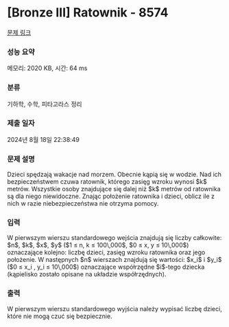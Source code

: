 # [Bronze III] Ratownik - 8574 

[문제 링크](https://www.acmicpc.net/problem/8574) 

### 성능 요약

메모리: 2020 KB, 시간: 64 ms

### 분류

기하학, 수학, 피타고라스 정리

### 제출 일자

2024년 8월 18일 22:38:49

### 문제 설명

<p>Dzieci spędzają wakacje nad morzem. Obecnie kąpią się w wodzie. Nad ich bezpieczeństwem czuwa ratownik, którego zasięg wzroku wynosi $k$ metrów. Wszystkie osoby znajdujące się dalej niż $k$ metrów od ratownika są dla niego niewidoczne. Znając położenie ratownika i dzieci, oblicz ile z nich w razie niebezpieczeństwa nie otrzyma pomocy.</p>

### 입력 

 <p>W pierwszym wierszu standardowego wejścia znajdują się liczby całkowite: $n$, $k$, $x$, $y$ ($1 ≤ n, k ≤ 100\,000$, $0 ≤ x, y ≤ 10\,000$) oznaczające kolejno: liczbę dzieci, zasięg wzroku ratownika oraz jego położenie. W następnych $n$ wierszach znajdują się wartości: $x_i$ i $y_i$ ($0 ≤ x_i , y_i ≤ 10\,000$) oznaczające współrzędne $i$-tego dziecka (kąpielisko zostało opisane na układzie współrzędnych).</p>

### 출력 

 <p>W pierwszym wierszu standardowego wyjścia należy wypisać liczbę dzieci, które nie mogą czuć się bezpiecznie.</p>

